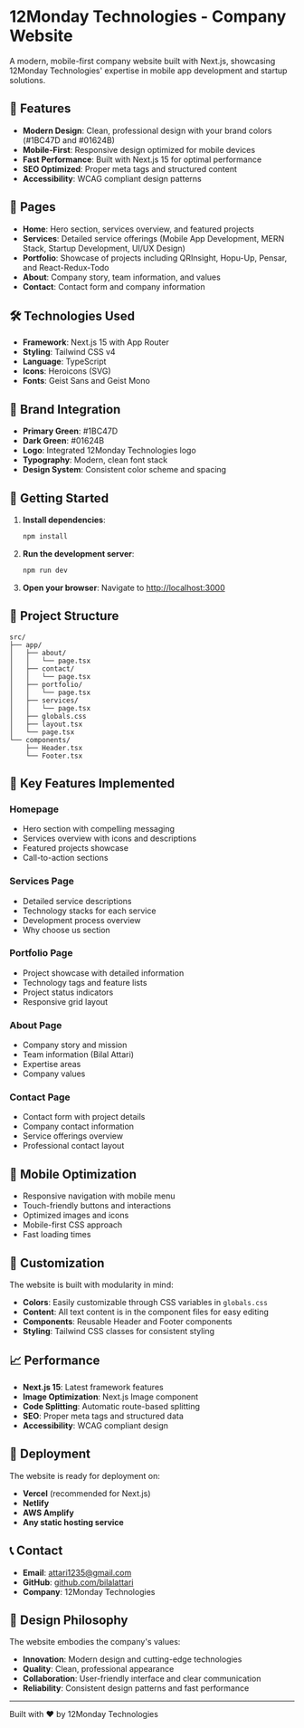 # 12Monday Technologies - Company Website

A modern, mobile-first company website built with Next.js, showcasing 12Monday Technologies' expertise in mobile app development and startup solutions.

## 🚀 Features

- **Modern Design**: Clean, professional design with your brand colors (#1BC47D and #01624B)
- **Mobile-First**: Responsive design optimized for mobile devices
- **Fast Performance**: Built with Next.js 15 for optimal performance
- **SEO Optimized**: Proper meta tags and structured content
- **Accessibility**: WCAG compliant design patterns

## 📱 Pages

- **Home**: Hero section, services overview, and featured projects
- **Services**: Detailed service offerings (Mobile App Development, MERN Stack, Startup Development, UI/UX Design)
- **Portfolio**: Showcase of projects including QRInsight, Hopu-Up, Pensar, and React-Redux-Todo
- **About**: Company story, team information, and values
- **Contact**: Contact form and company information

## 🛠️ Technologies Used

- **Framework**: Next.js 15 with App Router
- **Styling**: Tailwind CSS v4
- **Language**: TypeScript
- **Icons**: Heroicons (SVG)
- **Fonts**: Geist Sans and Geist Mono

## 🎨 Brand Integration

- **Primary Green**: #1BC47D
- **Dark Green**: #01624B
- **Logo**: Integrated 12Monday Technologies logo
- **Typography**: Modern, clean font stack
- **Design System**: Consistent color scheme and spacing

## 🚀 Getting Started

1. **Install dependencies**:
   ```bash
   npm install
   ```

2. **Run the development server**:
   ```bash
   npm run dev
   ```

3. **Open your browser**:
   Navigate to [http://localhost:3000](http://localhost:3000)

## 📁 Project Structure

```
src/
├── app/
│   ├── about/
│   │   └── page.tsx
│   ├── contact/
│   │   └── page.tsx
│   ├── portfolio/
│   │   └── page.tsx
│   ├── services/
│   │   └── page.tsx
│   ├── globals.css
│   ├── layout.tsx
│   └── page.tsx
└── components/
    ├── Header.tsx
    └── Footer.tsx
```

## 🎯 Key Features Implemented

### Homepage
- Hero section with compelling messaging
- Services overview with icons and descriptions
- Featured projects showcase
- Call-to-action sections

### Services Page
- Detailed service descriptions
- Technology stacks for each service
- Development process overview
- Why choose us section

### Portfolio Page
- Project showcase with detailed information
- Technology tags and feature lists
- Project status indicators
- Responsive grid layout

### About Page
- Company story and mission
- Team information (Bilal Attari)
- Expertise areas
- Company values

### Contact Page
- Contact form with project details
- Company contact information
- Service offerings overview
- Professional contact layout

## 📱 Mobile Optimization

- Responsive navigation with mobile menu
- Touch-friendly buttons and interactions
- Optimized images and icons
- Mobile-first CSS approach
- Fast loading times

## 🔧 Customization

The website is built with modularity in mind:

- **Colors**: Easily customizable through CSS variables in `globals.css`
- **Content**: All text content is in the component files for easy editing
- **Components**: Reusable Header and Footer components
- **Styling**: Tailwind CSS classes for consistent styling

## 📈 Performance

- **Next.js 15**: Latest framework features
- **Image Optimization**: Next.js Image component
- **Code Splitting**: Automatic route-based splitting
- **SEO**: Proper meta tags and structured data
- **Accessibility**: WCAG compliant design

## 🚀 Deployment

The website is ready for deployment on:

- **Vercel** (recommended for Next.js)
- **Netlify**
- **AWS Amplify**
- **Any static hosting service**

## 📞 Contact

- **Email**: attari1235@gmail.com
- **GitHub**: [github.com/bilalattari](https://github.com/bilalattari)
- **Company**: 12Monday Technologies

## 🎨 Design Philosophy

The website embodies the company's values:

- **Innovation**: Modern design and cutting-edge technologies
- **Quality**: Clean, professional appearance
- **Collaboration**: User-friendly interface and clear communication
- **Reliability**: Consistent design patterns and fast performance

---

Built with ❤️ by 12Monday Technologies